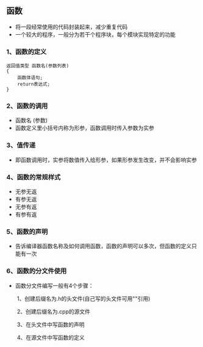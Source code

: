 ## 函数
- 将一段经常使用的代码封装起来，减少重复代码
- 一个较大的程序，一般分为若干个程序块，每个模块实现特定的功能

### 1、函数的定义
```
返回值类型 函数名(参数列表)
{
    函数体语句;
    return表达式;
}
```

### 2、函数的调用
- 函数名 (参数)
- 函数定义里小括号内称为形参，函数调用时传入参数为实参

### 3、值传递
- 即函数调用时，实参将数值传入给形参，如果形参发生改变，并不会影响实参

### 4、函数的常规样式
- 无参无返
- 有参无返
- 无参有返
- 有参有返

### 5、函数的声明
- 告诉编译器函数名称及如何调用函数，函数的声明可以多次，但函数的定义只能有一次

### 6、函数的分文件使用
- 函数分文件编写一般有4个步骤：

&emsp;&emsp;1、创建后缀名为.h的头文件(自己写的头文件可用""引用)

&emsp;&emsp;2、创建后缀名为.cpp的源文件

&emsp;&emsp;3、在头文件中写函数的声明

&emsp;&emsp;4、在源文件中写函数的定义
